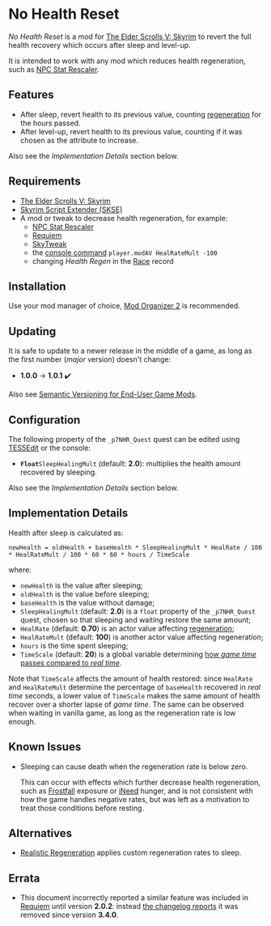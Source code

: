 # No Health Reset

_No Health Reset_ is a mod for [The Elder Scrolls V: Skyrim][Skyrim] to revert
the full health recovery which occurs after sleep and level-up.

It is intended to work with any mod which reduces health
regeneration, such as [NPC Stat Rescaler].


## Features

- After sleep, revert health to its previous value, counting [regeneration][#1]
  for the hours passed.
- After level-up, revert health to its previous value, counting if it was
  chosen as the attribute to increase.

Also see the _Implementation Details_ section below.


## Requirements

- [The Elder Scrolls V: Skyrim][Skyrim]
- [Skyrim Script Extender (SKSE)][SKSE]
- A mod or tweak to decrease health regeneration, for example:
  - [NPC Stat Rescaler]
  - [Requiem]
  - [SkyTweak]
  - the [console command][#2] `player.modAV HealRateMult -100`
  - changing _Health Regen_ in the [Race] record


## Installation

Use your mod manager of choice, [Mod Organizer 2] is recommended.


## Updating

It is safe to update to a newer release in the middle of a game, as long as the
first number (_major_ version) doesn't change:

- **1.0.0** → **1.0.1** ✔️

Also see [Semantic Versioning for End-User Game Mods].


## Configuration

The following property of the `_p7NHR_Quest` quest can be edited using
[TES5Edit] or the console:

- **`Float`**`SleepHealingMult` (default: **2.0**): multiplies the health
  amount recovered by sleeping.

Also see the _Implementation Details_ section below.


## Implementation Details

Health after sleep is calculated as:

```
newHealth = oldHealth + baseHealth * SleepHealingMult * HealRate / 100 * HealRateMult / 100 * 60 * 60 * hours / TimeScale
```

where:

- `newHealth` is the value after sleeping;
- `oldHealth` is the value before sleeping;
- `baseHealth` is the value without damage;
- `SleepHealingMult` (default: **2.0**) is a `float` property of the
  `_p7NHR_Quest` quest, chosen so that sleeping and waiting restore the same
  amount;
- `HealRate` (default: **0.70**) is an actor value affecting
  [regeneration][#1];
- `HealRateMult` (default: **100**) is another actor value affecting
  regeneration;
- `hours` is the time spent sleeping;
- `TimeScale` (default: **20**) is a global variable determining [how _game
  time_ passes compared to _real time_][#3].

Note that `TimeScale` affects the amount of health restored: since `HealRate`
and `HealRateMult` determine the percentage of `baseHealth` recovered in _real
time_ seconds, a lower value of `TimeScale` makes the same amount of health
recover over a shorter lapse of _game time_. The same can be observed when
waiting in vanilla game, as long as the regeneration rate is low enough.


## Known Issues

- Sleeping can cause death when the regeneration rate is below zero.

  This can occur with effects which further decrease health regeneration, such
  as [Frostfall] exposure or [iNeed] hunger, and is not consistent with how the
  game handles negative rates, but was left as a motivation to treat those
  conditions before resting.


## Alternatives

- [Realistic Regeneration] applies custom regeneration rates to sleep.


## Errata

- This document incorrectly reported a similar feature was included in
  [Requiem] until version **2.0.2**: instead [the changelog reports][#4] it was
  removed since version **3.4.0**.


[Skyrim]: https://store.steampowered.com/app/72850
[NPC Stat Rescaler]: https://www.nexusmods.com/skyrim/mods/96817
[#1]: https://en.uesp.net/wiki/Skyrim:Health#Passive_Regeneration
[SKSE]: https://skse.silverlock.org
[Requiem]: https://www.nexusmods.com/skyrim/mods/19281
[SkyTweak]: https://www.nexusmods.com/skyrim/mods/33395
[#2]: https://en.uesp.net/wiki/Skyrim:Console#Targeted_Commands
[Race]: https://www.creationkit.com/index.php?title=Race
[Mod Organizer 2]: https://www.nexusmods.com/skyrimspecialedition/mods/6194
[Semantic Versioning for End-User Game Mods]: https://github.com/pragasette/game-mods-semver
[TES5Edit]: https://github.com/TES5Edit/TES5Edit
[Frostfall]: https://www.nexusmods.com/skyrim/mods/11163
[iNeed]: https://www.nexusmods.com/skyrim/mods/51473
[#3]: http://en.uesp.net/wiki/Skyrim:Console#set_timescale
[Realistic Regeneration]: https://www.nexusmods.com/skyrim/mods/55507
[#4]: https://requiem.atlassian.net/wiki/spaces/RS/pages/794656953/Requiem+3.4.0+-+The+Shadow+Theory
